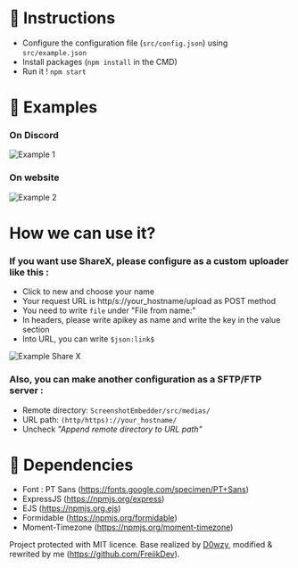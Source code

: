 
# 📰 Instructions
- Configure the configuration file (`src/config.json`) using `src/example.json`
- Install packages (`npm install` in the CMD)
- Run it ! `npm start`

# 🔎 Examples
### On Discord
<img alt="Example 1" src="https://s.voltbot.xyz/medias/Adam/A5HI.png" target="_blank" />

### On website
<img alt="Example 2" src="https://s.voltbot.xyz/medias/Adam/msuI.png" target="_blank" />

# How we can use it?
### If you want use ShareX, please configure as a custom uploader like this :
- Click to new and choose your name
- Your request URL is http/s://your_hostname/upload as POST method
- You need to write `file` under "File from name:"
- In headers, please write apikey as name and write the key in the value section
- Into URL, you can write `$json:link$`
<img alt="Example Share X" src="https://s.voltbot.xyz/medias/Adam/2Nfq.png" target="_blank" />

### Also, you can make another configuration as a SFTP/FTP server :
- Remote directory: `ScreenshotEmbedder/src/medias/`
- URL path: `(http/https)://your_hostname/`
- Uncheck *"Append remote directory to URL path"*

# 📙 Dependencies
- Font : PT Sans (https://fonts.google.com/specimen/PT+Sans)
- ExpressJS (https://npmjs.org/express)
- EJS (https://npmjs.org.ejs)
- Formidable (https://npmjs.org/formidable)
- Moment-Timezone (https://npmjs.org/moment-timezone)

Project protected with MIT licence. Base realized by [D0wzy](https://github.com/D0wzy), modified & rewrited by me (https://github.com/FreiikDev).
